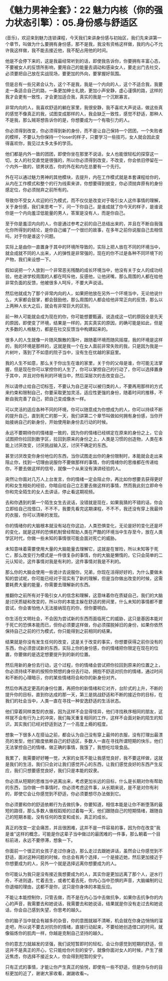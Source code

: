 # 《魅力男神全套》：22 魅力内核（你的强力状态引擎）：05.身份感与舒适区

(音乐)，欢迎来到魅力连锁课程，今天我们来讲身份感与初始区，我们先来讲第一个章节，叫做为什么要拥有身份感，那不是我，我没有资格这样做，我的内心不允许我这样做，我不能去接近他，我不配占用他的时间。

他是不会停下来的，这是我最经常听到的话，即使我告诉你，你要拥有丰富心态，不要被女人的反馈所影响，要用自己的能量去调动和感染女人，要走出门去社交，必须要把自己放在实战现场，要更加的外向，要掌握好氛围。

但是总有一些兄弟会认为，这个不是我，我是一个内向的人，这个不适合我，我要走一条适合自己的路，一条更加绅士礼貌，更加小声安静，虚心谨慎的路，这样的我才会更有一致性，才会更加适合我，真实的我是一个沉默寡言。

非常内向的人，我喜欢舒适的躺在家里，我很安静，我不喜欢大声说话，做这些真的感觉不像真正的我，试图变成那样的人，我会缺乏一致性，感觉不舒适，那种人不是我，那么贼哥想告诉你的是，你想要成为一个有吸引力的人。

你必须得到改变，你必须得到新的身份，而不是让自己保持一个团团，一个失败者的模样，不要认为你保持一个loser的样子，只要学习一些技巧，女人就会因此变得喜欢你，我见过太多太多的学员。

他们都是内外一致的团团，即使你坐在那里不说话，女人也能很轻松的探穿这一切，女人的社交直觉是很强的，所以你必须得到改变，不改变，你会依旧停留在一个内外一致的，锁男状态，你的外在和内在总要有一个先行。

外在可以通过魅力男神的其他模块，去提升，内在工作模式就是本套课程给你的，从内在工作模式和整个的行为线索来讲，你想要得到蜕变，你必须抛弃原有的身份感定位，你必须抛弃之前所有的。

导致你不受女人欢迎的行为模式，而不仅仅是改变对于吸引女人这件事情的理解，关于身份感，我们来思考一下，问一下你自己，是谁成就了你今天的样子，是谁说你是一个内向羞涩低能量的男人，答案是没有人，而是你自己。

至于你是羞涩内向的人，你是通过参考之前的自己总结出来的，并且在不断自我强化你所得到的结论，是你自己编了一个很烂的故事，在多年之前你说服自己去相信吗，对于你是谁这个问题。

实际上是由你一直置身于其中的环境所导致的，实际上把人放在不同的环境当中，就会成就不同的人出来，人的弹性是非常强的，现在的你不过是各种不同环境下的产物，我们来设想一下。

假如说把一个人放到一个非常恶劣残酷的成长环境当中，他没有关于女人的成功经验，他走进学校周围的人都在呵斥他，反感他，让他闭嘴，那么周围的人都在给他非常负面的反馈，他被很多人呵斥，不要大声说话。

然后他就成为了那个非常内向的人，如果把他放在另外一个环境当中，无论他说什么，大家都会鼓掌，都会鼓励他，那么周围的人都会给他非常正向的反馈，那么以上两种人长大之后，就会有非常巨大的区别。

前一种人可能就会成为现在的你，你可能想要甄遍，说造成这一切的原因全是先天的原因，即使变了环境，结果是一样的，其实真实的原因，的确可能是如此，但是大多数的人格魅力，都是在社交反馈当中构建起来的。

很多人的人生就像一片随风飘散的落叶，跟随着环境而随风摇摆，我的环境是这样的，我的环境是那样的，这就是我一个在女人面前非常失败的我，只是因为我是一片树叶，落到了不如意的院子当中，没有生在优越的家庭里。

我的人生不如意，那么关于你出生在谁的家里，关于你的父母是谁，你可能无法掌握，但是现在你可以掌控你的人生了，你可以掌控自己的行动了，你可以选择置身于其中，并且对你有利的环境当中，然后深层次的去改变自己。

所以请停止给自己切标签，不要认为自己是可以被归类的人，不要再用那样的方式来约束和限制自己，你要采取更加灵活，适应性更强的身份，随着时间的推移，不断自我完善了自己，把自己变成像水一样。

可以灵活的适应各种不同的环境，你可以随意成为你想成为的人，你可以持续不断的提升自己，直到死亡的那一天，我们讲第二个章节叫做如何拥有身份感，当你开始接纳自己的新身份，开始使用新身份去行动的时候。

永远不要期待你的情绪是一致的，因为你的情绪已经绑定在原来的身份之上，它会试图把你拉回到数字区，拉回到原来的身份之上，人类是习惯的创造物，人类在本能上讨厌改变，讨厌挑战输入区，讨厌不确定的东西。

甚至讨厌改变你身份地位的东西，当你试图走出你的身份限制时，本能就会走出来阻止你，找到一切理由说服你不要做那样的事情，你的情绪你的思维都在传递给你，不要去做这样的信号，就像一个从来没有演讲经验的人。

突然让你面对几万人上台发言，你的情绪一定会阻止你，再比如你想要去获得更好的和女生相处的经验，你暗自给自己立志要去做这样的事情，然而我此刻立即命令你和完全陌生的女人去讲话，停止看这期视频。

去和你遇到的第一个陌生女生去说话，没错就是现在，如果我猜的不错的话，你会立即给自己找借口，不不不，我要先看完这期课程，不不不，我还没有穿上我最帅的衣服，你可以清晰的发现。

你的情绪你的大脑根本就没有站在你这边，人类恐惧变化，无论是好的变化还是坏的变化，就是这样的恐惧机制曾经帮助人类在严酷的环境当中生存至今，放在人类学区时代，你做一些未知的事情很可能会面对死亡的威胁。

未知意味着需要使用大量的大脑能量去理解它，这就是在冒险，所以未知等于死亡，那么改变行为模式是一件很复杂的事情，你的大脑是懒惰的，它只会简单的二元认知论，这件事情对我是有利的，这件事情对我是不利的。

那么你的大脑会使用一些诡计去说服你，兄弟，你现在活得好好的，为什么要做未知的尝试呢，你可能已经对于现实有了新的理解，但是当你做出改变的时候，这需要耗费大量的能量，你需要去理解新的东西。

推翻你之前所有对于吸引女人的信念和理解，这意味着你在质疑自己，我们的大脑是讨厌质疑和改变的，所以你的本能主躲在舒适的房间里，什么未知的事情都不要尝试，你会害怕他人无法接纳现在的你，但你要明白。

你生活在文明社会，不会因为尝试新的东西而面临死亡的威胁，这只是基因本能对于死亡的恐惧本能而已，但你必须要这样做，你必须摆脱掉旧的身份，如果你依然保持自己之前的行为模式，你只能得到之前相同的结果。

结果就是你没有发生任何的改变，这是关于改变的事实，你想要获得之前你没有的东西，你必须尝试新的东西，实际上你的身份感，你的情绪把你限定在现在的位置，你要做的是选定想要提升到的新的位置。

然后用新的身份去行动，这个过程，你的情绪会尝试把你拉回到原来的位置之上，你必须持续不断的按照你预想的身份去行动，拥抱不舒适对抗你的情绪，通过时间和不断的心理暗示，你的某些情绪将会和你的新身份对齐。

然后你再选定更高的身份位置，再把你的新情绪和它对齐，台阶式的上升，不断的提升你的目标，直到你达成的那一天，第三是挑战舒适和不断的接近你的目标，在我们的社会当中，人类一直在寻找一种安逸舒适的生活状态。

他们穿着同样类型的衣服，因为这样不会显得怪异，他们寻找秩序相同的朋友，这样就不会有行为上的冲突，我们每天重复相同的工作，这样不会面对新的陌生的知识，其实我们已经对舒适到达了一个高度上瘾的程度。

想象一下很多人在搭讪之前，都会认为自己没有穿上最帅的衣服，没有打理出最漂亮的发型，他们极度依赖自己的舒适区，多数人一直在寻找所谓短期的快乐，他们无法掌控自己的情绪，做正确的事情，我饿了，我想吃垃圾食品。

我累了，我需要好好睡一觉，大家的女孩不能让我感觉良好，我不要这样做，这就是我们的生活，我们只会对让我们感觉开心的东西，让我们感觉良好的东西产生反应，我们只想要感觉良好，我们只是本能的奴隶。

你必须从短期的思维当中逃离出来，考虑更加长远的目标，什么是长期对你有帮助的东西，当你做一件事情时，你必须考虑这件事，从长期来说，是不是对你有利的，即使它会让你感觉到不舒适，你必须要想尽办法做到它。

你必须要和你的舒适依赖行为去做抗争，你要知道，相信本能是让你不断堕落的最短的路径，那么多数人循规蹈矩的过着每一天，他们跟随自己的短期情绪，跟随自己的短期本能，没有任何的改变和成长，真正的成长。

真正的改变一定会痛苦，并且很困难，这并不是一件容易的事，因为你在改变"我是谁"这样的概念，可能是你这辈子当中做过的最困难的一件事，那么朝着一个目标前进，永远不要停滞，想象一下。

你面前一个很正的女孩子走过你身边，那么走过去跟她讲话，虽然会让你感觉到不舒适，面对这种问题的时候，你总会有两个选择，一个是接近她，然后更加接近于你想要成为的人，另外一个就是选择远离你想要成为的人。

你可能认为我只是没有接近我想要成为的人，其实你是更加远离了那个人，逆水行舟，不进则退，忙着去生，或者忙着去死，你内心当中恐惧的声音，大脑编制的让你退缩的理由，这都不是你，这只是你身体的本能反应。

不能让本能控制你，只管去做，而不是在内心当中去做抗争，如果你去抗争你的内心的声音，我需要去和她说话，我需要去和她说话，结果就是你没有走过去和她说话，你会自己感到失望，你思考的越久。

你的脑子当中就会有越多的杂音，你的意图就越不清晰，机会就在你身边悄悄的溜走吧，所以说不要去对抗你的情绪，直接行动起来，不要给她创造借口的时间，就像锻炼你的肌肉一样，你越是克制自己坚持的越久。

你的意志力就越发的坚强，我们说短暂即时的轻松，会让你感觉到短期的舒适，但这并不是真正的开心，它只能给你片刻的安宁，就像你面对女人的时候，产生了接近焦虑，你选择不接近女人，你会得到短暂的安宁。

只有正式的事情，才能让你产生真正的愉悦，即使有一些不舒适，但是你与你的目标更加的近了，谢谢大家收看，謝謝收看~。

